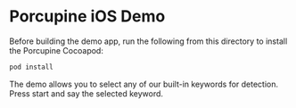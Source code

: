 # Porcupine iOS Demo

Before building the demo app, run the following from this directory to install the Porcupine Cocoapod:
```ruby
pod install
```

The demo allows you to select any of our built-in keywords for detection. Press start and say the selected keyword.